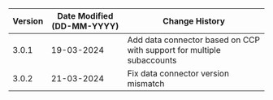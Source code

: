 | **Version** | **Date Modified (DD-MM-YYYY)** | **Change History**                                                 |
|-------------|--------------------------------|--------------------------------------------------------------------|
| 3.0.1       | 19-03-2024                     |Add data connector based on CCP with support for multiple subaccounts|
| 3.0.2       | 21-03-2024                     |Fix data connector version mismatch|
